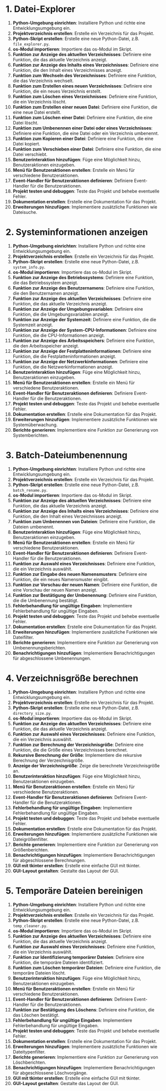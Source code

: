 # 1. Datei-Explorer
1. **Python-Umgebung einrichten**: Installiere Python und richte eine Entwicklungsumgebung ein.
2. **Projektverzeichnis erstellen**: Erstelle ein Verzeichnis für das Projekt.
3. **Python-Skript erstellen**: Erstelle eine neue Python-Datei, z.B. `file_explorer.py`.
4. **os-Modul importieren**: Importiere das os-Modul im Skript.
5. **Funktion zur Anzeige des aktuellen Verzeichnisses**: Definiere eine Funktion, die das aktuelle Verzeichnis anzeigt.
6. **Funktion zur Anzeige des Inhalts eines Verzeichnisses**: Definiere eine Funktion, die den Inhalt eines Verzeichnisses anzeigt.
7. **Funktion zum Wechseln des Verzeichnisses**: Definiere eine Funktion, die das Verzeichnis wechselt.
8. **Funktion zum Erstellen eines neuen Verzeichnisses**: Definiere eine Funktion, die ein neues Verzeichnis erstellt.
9. **Funktion zum Löschen eines Verzeichnisses**: Definiere eine Funktion, die ein Verzeichnis löscht.
10. **Funktion zum Erstellen einer neuen Datei**: Definiere eine Funktion, die eine neue Datei erstellt.
11. **Funktion zum Löschen einer Datei**: Definiere eine Funktion, die eine Datei löscht.
12. **Funktion zum Umbenennen einer Datei oder eines Verzeichnisses**: Definiere eine Funktion, die eine Datei oder ein Verzeichnis umbenennt.
13. **Funktion zum Kopieren einer Datei**: Definiere eine Funktion, die eine Datei kopiert.
14. **Funktion zum Verschieben einer Datei**: Definiere eine Funktion, die eine Datei verschiebt.
15. **Benutzerinteraktion hinzufügen**: Füge eine Möglichkeit hinzu, Benutzeraktionen einzugeben.
16. **Menü für Benutzeraktionen erstellen**: Erstelle ein Menü für verschiedene Benutzeraktionen.
17. **Event-Handler für Benutzeraktionen definieren**: Definiere Event-Handler für die Benutzeraktionen.
18. **Projekt testen und debuggen**: Teste das Projekt und behebe eventuelle Fehler.
19. **Dokumentation erstellen**: Erstelle eine Dokumentation für das Projekt.
20. **Erweiterungen hinzufügen**: Implementiere zusätzliche Funktionen wie Dateisuche.

# 2. Systeminformationen anzeigen
1. **Python-Umgebung einrichten**: Installiere Python und richte eine Entwicklungsumgebung ein.
2. **Projektverzeichnis erstellen**: Erstelle ein Verzeichnis für das Projekt.
3. **Python-Skript erstellen**: Erstelle eine neue Python-Datei, z.B. `system_info.py`.
4. **os-Modul importieren**: Importiere das os-Modul im Skript.
5. **Funktion zur Anzeige des Betriebssystems**: Definiere eine Funktion, die das Betriebssystem anzeigt.
6. **Funktion zur Anzeige des Benutzernamens**: Definiere eine Funktion, die den Benutzernamen anzeigt.
7. **Funktion zur Anzeige des aktuellen Verzeichnisses**: Definiere eine Funktion, die das aktuelle Verzeichnis anzeigt.
8. **Funktion zur Anzeige der Umgebungsvariablen**: Definiere eine Funktion, die die Umgebungsvariablen anzeigt.
9. **Funktion zur Anzeige der Systemzeit**: Definiere eine Funktion, die die Systemzeit anzeigt.
10. **Funktion zur Anzeige der System-CPU-Informationen**: Definiere eine Funktion, die die CPU-Informationen anzeigt.
11. **Funktion zur Anzeige des Arbeitsspeichers**: Definiere eine Funktion, die den Arbeitsspeicher anzeigt.
12. **Funktion zur Anzeige der Festplatteninformationen**: Definiere eine Funktion, die die Festplatteninformationen anzeigt.
13. **Funktion zur Anzeige der Netzwerkinformationen**: Definiere eine Funktion, die die Netzwerkinformationen anzeigt.
14. **Benutzerinteraktion hinzufügen**: Füge eine Möglichkeit hinzu, Benutzeraktionen einzugeben.
15. **Menü für Benutzeraktionen erstellen**: Erstelle ein Menü für verschiedene Benutzeraktionen.
16. **Event-Handler für Benutzeraktionen definieren**: Definiere Event-Handler für die Benutzeraktionen.
17. **Projekt testen und debuggen**: Teste das Projekt und behebe eventuelle Fehler.
18. **Dokumentation erstellen**: Erstelle eine Dokumentation für das Projekt.
19. **Erweiterungen hinzufügen**: Implementiere zusätzliche Funktionen wie Systemüberwachung.
20. **Berichte generieren**: Implementiere eine Funktion zur Generierung von Systemberichten.

# 3. Batch-Dateiumbenennung
1. **Python-Umgebung einrichten**: Installiere Python und richte eine Entwicklungsumgebung ein.
2. **Projektverzeichnis erstellen**: Erstelle ein Verzeichnis für das Projekt.
3. **Python-Skript erstellen**: Erstelle eine neue Python-Datei, z.B. `batch_rename.py`.
4. **os-Modul importieren**: Importiere das os-Modul im Skript.
5. **Funktion zur Anzeige des aktuellen Verzeichnisses**: Definiere eine Funktion, die das aktuelle Verzeichnis anzeigt.
6. **Funktion zur Anzeige des Inhalts eines Verzeichnisses**: Definiere eine Funktion, die den Inhalt eines Verzeichnisses anzeigt.
7. **Funktion zum Umbenennen von Dateien**: Definiere eine Funktion, die Dateien umbenennt.
8. **Benutzerinteraktion hinzufügen**: Füge eine Möglichkeit hinzu, Benutzeraktionen einzugeben.
9. **Menü für Benutzeraktionen erstellen**: Erstelle ein Menü für verschiedene Benutzeraktionen.
10. **Event-Handler für Benutzeraktionen definieren**: Definiere Event-Handler für die Benutzeraktionen.
11. **Funktion zur Auswahl eines Verzeichnisses**: Definiere eine Funktion, die ein Verzeichnis auswählt.
12. **Funktion zur Eingabe des neuen Namensmusters**: Definiere eine Funktion, die ein neues Namensmuster eingibt.
13. **Funktion zur Vorschau der neuen Namen**: Definiere eine Funktion, die eine Vorschau der neuen Namen anzeigt.
14. **Funktion zur Bestätigung der Umbenennung**: Definiere eine Funktion, die die Umbenennung bestätigt.
15. **Fehlerbehandlung für ungültige Eingaben**: Implementiere Fehlerbehandlung für ungültige Eingaben.
16. **Projekt testen und debuggen**: Teste das Projekt und behebe eventuelle Fehler.
17. **Dokumentation erstellen**: Erstelle eine Dokumentation für das Projekt.
18. **Erweiterungen hinzufügen**: Implementiere zusätzliche Funktionen wie Dateifilter.
19. **Berichte generieren**: Implementiere eine Funktion zur Generierung von Umbenennungsberichten.
20. **Benachrichtigungen hinzufügen**: Implementiere Benachrichtigungen für abgeschlossene Umbenennungen.

# 4. Verzeichnisgröße berechnen
1. **Python-Umgebung einrichten**: Installiere Python und richte eine Entwicklungsumgebung ein.
2. **Projektverzeichnis erstellen**: Erstelle ein Verzeichnis für das Projekt.
3. **Python-Skript erstellen**: Erstelle eine neue Python-Datei, z.B. `directory_size.py`.
4. **os-Modul importieren**: Importiere das os-Modul im Skript.
5. **Funktion zur Anzeige des aktuellen Verzeichnisses**: Definiere eine Funktion, die das aktuelle Verzeichnis anzeigt.
6. **Funktion zur Auswahl eines Verzeichnisses**: Definiere eine Funktion, die ein Verzeichnis auswählt.
7. **Funktion zur Berechnung der Verzeichnisgröße**: Definiere eine Funktion, die die Größe eines Verzeichnisses berechnet.
8. **Rekursive Berechnung der Größe**: Implementiere die rekursive Berechnung der Verzeichnisgröße.
9. **Anzeige der Verzeichnisgröße**: Zeige die berechnete Verzeichnisgröße an.
10. **Benutzerinteraktion hinzufügen**: Füge eine Möglichkeit hinzu, Benutzeraktionen einzugeben.
11. **Menü für Benutzeraktionen erstellen**: Erstelle ein Menü für verschiedene Benutzeraktionen.
12. **Event-Handler für Benutzeraktionen definieren**: Definiere Event-Handler für die Benutzeraktionen.
13. **Fehlerbehandlung für ungültige Eingaben**: Implementiere Fehlerbehandlung für ungültige Eingaben.
14. **Projekt testen und debuggen**: Teste das Projekt und behebe eventuelle Fehler.
15. **Dokumentation erstellen**: Erstelle eine Dokumentation für das Projekt.
16. **Erweiterungen hinzufügen**: Implementiere zusätzliche Funktionen wie Dateigrößenfilter.
17. **Berichte generieren**: Implementiere eine Funktion zur Generierung von Größenberichten.
18. **Benachrichtigungen hinzufügen**: Implementiere Benachrichtigungen für abgeschlossene Berechnungen.
19. **GUI mit tkinter erstellen**: Erstelle eine einfache GUI mit tkinter.
20. **GUI-Layout gestalten**: Gestalte das Layout der GUI.

# 5. Temporäre Dateien bereinigen
1. **Python-Umgebung einrichten**: Installiere Python und richte eine Entwicklungsumgebung ein.
2. **Projektverzeichnis erstellen**: Erstelle ein Verzeichnis für das Projekt.
3. **Python-Skript erstellen**: Erstelle eine neue Python-Datei, z.B. `temp_cleaner.py`.
4. **os-Modul importieren**: Importiere das os-Modul im Skript.
5. **Funktion zur Anzeige des aktuellen Verzeichnisses**: Definiere eine Funktion, die das aktuelle Verzeichnis anzeigt.
6. **Funktion zur Auswahl eines Verzeichnisses**: Definiere eine Funktion, die ein Verzeichnis auswählt.
7. **Funktion zur Identifizierung temporärer Dateien**: Definiere eine Funktion, die temporäre Dateien identifiziert.
8. **Funktion zum Löschen temporärer Dateien**: Definiere eine Funktion, die temporäre Dateien löscht.
9. **Benutzerinteraktion hinzufügen**: Füge eine Möglichkeit hinzu, Benutzeraktionen einzugeben.
10. **Menü für Benutzeraktionen erstellen**: Erstelle ein Menü für verschiedene Benutzeraktionen.
11. **Event-Handler für Benutzeraktionen definieren**: Definiere Event-Handler für die Benutzeraktionen.
12. **Funktion zur Bestätigung des Löschens**: Definiere eine Funktion, die das Löschen bestätigt.
13. **Fehlerbehandlung für ungültige Eingaben**: Implementiere Fehlerbehandlung für ungültige Eingaben.
14. **Projekt testen und debuggen**: Teste das Projekt und behebe eventuelle Fehler.
15. **Dokumentation erstellen**: Erstelle eine Dokumentation für das Projekt.
16. **Erweiterungen hinzufügen**: Implementiere zusätzliche Funktionen wie Dateitypenfilter.
17. **Berichte generieren**: Implementiere eine Funktion zur Generierung von Löschberichten.
18. **Benachrichtigungen hinzufügen**: Implementiere Benachrichtigungen für abgeschlossene Löschvorgänge.
19. **GUI mit tkinter erstellen**: Erstelle eine einfache GUI mit tkinter.
20. **GUI-Layout gestalten**: Gestalte das Layout der GUI.